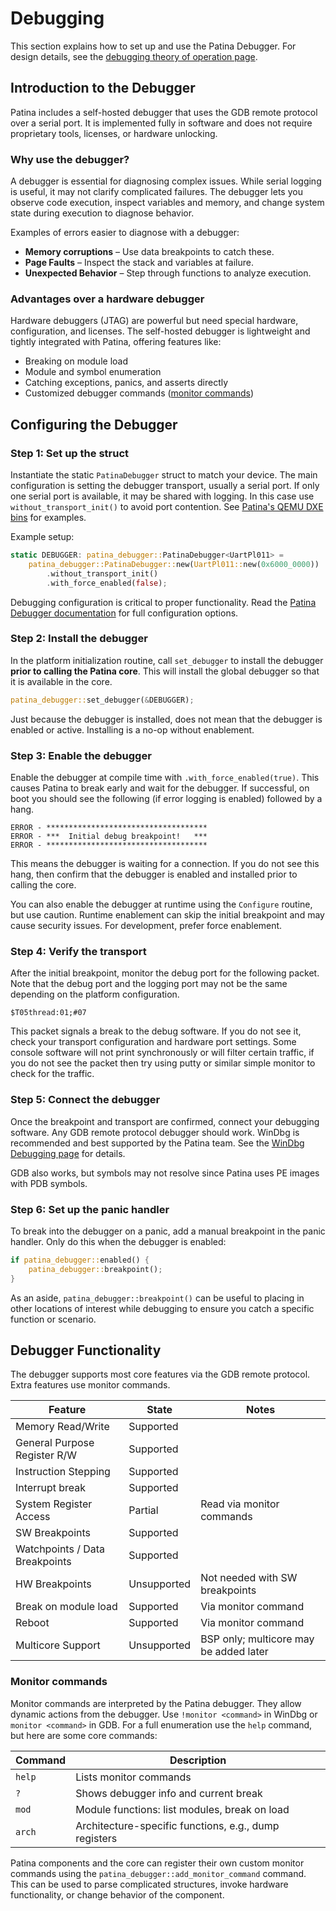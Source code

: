 # Debugging

This section explains how to set up and use the Patina Debugger. For design details, see the
[debugging theory of operation page](../dxe_core/debugging.md).

## Introduction to the Debugger

Patina includes a self-hosted debugger that uses the GDB remote protocol over a serial port.
It is implemented fully in software and does not require proprietary tools, licenses, or hardware
unlocking.

### Why use the debugger?

A debugger is essential for diagnosing complex issues. While serial logging is useful, it may not
clarify complicated failures. The debugger lets you observe code execution, inspect variables and
memory, and change system state during execution to diagnose behavior.

Examples of errors easier to diagnose with a debugger:

- **Memory corruptions** – Use data breakpoints to catch these.
- **Page Faults** – Inspect the stack and variables at failure.
- **Unexpected Behavior** – Step through functions to analyze execution.

### Advantages over a hardware debugger

Hardware debuggers (JTAG) are powerful but need special hardware, configuration, and licenses.
The self-hosted debugger is lightweight and tightly integrated with Patina, offering features like:

- Breaking on module load
- Module and symbol enumeration
- Catching exceptions, panics, and asserts directly
- Customized debugger commands ([monitor commands](#monitor-commands))

## Configuring the Debugger

### Step 1: Set up the struct

Instantiate the static `PatinaDebugger` struct to match your device. The main configuration is
setting the debugger transport, usually a serial port. If only one serial port is available, it may
be shared with logging. In this case use `without_transport_init()` to avoid port contention. See
[Patina's QEMU DXE bins](https://github.com/OpenDevicePartnership/patina-dxe-core-qemu/tree/main/bin)
for examples.

Example setup:

```rust
static DEBUGGER: patina_debugger::PatinaDebugger<UartPl011> =
    patina_debugger::PatinaDebugger::new(UartPl011::new(0x6000_0000))
        .without_transport_init()
        .with_force_enabled(false);
```

Debugging configuration is critical to proper functionality. Read the [Patina Debugger documentation](TODO)
for full configuration options.

### Step 2: Install the debugger

In the platform initialization routine, call `set_debugger` to install the debugger
**prior to calling the Patina core**. This will install the global debugger so that
it is available in the core.

```rust
patina_debugger::set_debugger(&DEBUGGER);
```

Just because the debugger is installed, does not mean that the debugger is enabled
or active. Installing is a no-op without enablement.

### Step 3: Enable the debugger

Enable the debugger at compile time with `.with_force_enabled(true)`. This causes Patina to
break early and wait for the debugger. If successful, on boot you should see the following
(if error logging is enabled) followed by a hang.

```text
ERROR - ************************************
ERROR - ***  Initial debug breakpoint!   ***
ERROR - ************************************
```

This means the debugger is waiting for a connection. If you do not see this hang,
then confirm that the debugger is enabled and installed prior to calling the core.

You can also enable the debugger at runtime using the `Configure` routine, but use caution.
Runtime enablement can skip the initial breakpoint and may cause security issues. For development,
prefer force enablement.

### Step 4: Verify the transport

After the initial breakpoint, monitor the debug port for the following packet.
Note that the debug port and the logging port may not be the same depending on
the platform configuration.

```text
$T05thread:01;#07
```

This packet signals a break to the debug software. If you do not see it, check your transport
configuration and hardware port settings. Some console software will not print
synchronously or will filter certain traffic, if you do not see the packet then try using
putty or similar simple monitor to check for the traffic.

### Step 5: Connect the debugger

Once the breakpoint and transport are confirmed, connect your debugging software. Any GDB remote
protocol debugger should work. WinDbg is recommended and best supported by the Patina team.
See the [WinDbg Debugging page](debugging/windbg_debugging.md) for details.

GDB also works, but symbols may not resolve since Patina uses PE images with PDB symbols.

### Step 6: Set up the panic handler

To break into the debugger on a panic, add a manual breakpoint in the panic handler. Only do this
when the debugger is enabled:

```rust
if patina_debugger::enabled() {
    patina_debugger::breakpoint();
}
```

As an aside, `patina_debugger::breakpoint()` can be useful to placing in other locations
of interest while debugging to ensure you catch a specific function or scenario.

## Debugger Functionality

The debugger supports most core features via the GDB remote protocol. Extra features use monitor
commands.

| Feature                       | State        | Notes                                  |
|-------------------------------|--------------|----------------------------------------|
| Memory Read/Write             | Supported    |                                        |
| General Purpose Register R/W  | Supported    |                                        |
| Instruction Stepping          | Supported    |                                        |
| Interrupt break               | Supported    |                                        |
| System Register Access        | Partial      | Read via monitor commands              |
| SW Breakpoints                | Supported    |                                        |
| Watchpoints / Data Breakpoints| Supported    |                                        |
| HW Breakpoints                | Unsupported  | Not needed with SW breakpoints         |
| Break on module load          | Supported    | Via monitor command                    |
| Reboot                        | Supported    | Via monitor command                    |
| Multicore Support             | Unsupported  | BSP only; multicore may be added later |

### Monitor commands

Monitor commands are interpreted by the Patina debugger. They allow dynamic actions from the
debugger. Use `!monitor <command>` in WinDbg or `monitor <command>` in GDB. For a full
enumeration use the `help` command, but here are some core commands:

| Command     | Description                                           |
|-------------|-------------------------------------------------------|
| `help`      | Lists monitor commands                                |
| `?`         | Shows debugger info and current break                 |
| `mod`       | Module functions: list modules, break on load         |
| `arch`      | Architecture-specific functions, e.g., dump registers |

Patina components and the core can register their own custom monitor commands using the
`patina_debugger::add_monitor_command` command. This can be used to parse complicated
structures, invoke hardware functionality, or change behavior of the component.
